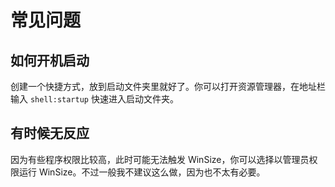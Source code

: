 常见问题
===

## 如何开机启动

创建一个快捷方式，放到启动文件夹里就好了。你可以打开资源管理器，在地址栏输入 `shell:startup` 快速进入启动文件夹。

## 有时候无反应

因为有些程序权限比较高，此时可能无法触发 WinSize，你可以选择以管理员权限运行 WinSize。不过一般我不建议这么做，因为也不太有必要。
